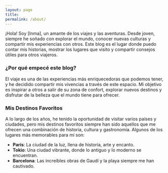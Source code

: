 ```yaml
---
layout: page
title: 
permalink: /about/
---
```


¡Hola! Soy [Inma], un amante de los viajes y las aventuras. Desde joven, siempre he soñado con explorar el mundo, conocer nuevas culturas y compartir mis experiencias con otros. Este blog es el lugar donde puedo contar mis historias, mostrar los lugares que visito y compartir consejos útiles para otros viajeros.

### ¿Por qué empecé este blog?

El viaje es una de las experiencias más enriquecedoras que podemos tener, y he decidido compartir mis vivencias a través de este espacio. Mi objetivo es inspirar a otros a salir de su zona de confort, explorar nuevos destinos y disfrutar de la belleza que el mundo tiene para ofrecer.

### Mis Destinos Favoritos

A lo largo de los años, he tenido la oportunidad de visitar varios países y ciudades, pero mis destinos favoritos siempre han sido aquellos que me ofrecen una combinación de historia, cultura y gastronomía. Algunos de los lugares más memorables para mí son:

- **París**: La ciudad de la luz, llena de historia, arte y encanto.
- **Tokio**: Una ciudad vibrante, donde lo antiguo y lo moderno se encuentran.
- **Barcelona**: Las increíbles obras de Gaudí y la playa siempre me han cautivado.

